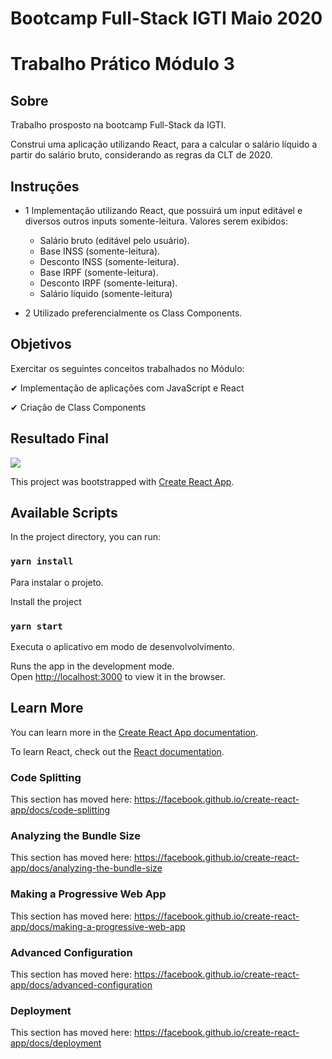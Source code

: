 # Bootcamp Full-Stack IGTI Maio 2020
# Trabalho Prático Módulo 3

## Sobre

   Trabalho prosposto na bootcamp Full-Stack da IGTI.

   Construi uma aplicação utilizando React, para a calcular o salário líquido a partir do salário bruto, considerando as regras da CLT de 2020.

## Instruções
- 1 Implementação utilizando React, que possuirá um input editável e diversos outros inputs somente-leitura. Valores serem exibidos:
   
   - Salário bruto (editável pelo usuário).
   - Base INSS (somente-leitura).
   - Desconto INSS (somente-leitura).
   - Base IRPF (somente-leitura).
   - Desconto IRPF (somente-leitura).
   - Salário líquido (somente-leitura)

- 2 Utilizado preferencialmente os Class Components.

## Objetivos

Exercitar os seguintes conceitos trabalhados no Módulo:

 ✔ Implementação de aplicações com JavaScript e React

✔ Criação de Class Components

## Resultado Final

![](./assets/TrabalhoReact.gif)


This project was bootstrapped with [Create React App](https://github.com/facebook/create-react-app).

## Available Scripts

In the project directory, you can run:

### `yarn install`

Para instalar o projeto.

Install the project


### `yarn start`

Executa o aplicativo em modo de desenvolvolvimento.

Runs the app in the development mode.<br />
Open [http://localhost:3000](http://localhost:3000) to view it in the browser.

## Learn More

You can learn more in the [Create React App documentation](https://facebook.github.io/create-react-app/docs/getting-started).

To learn React, check out the [React documentation](https://reactjs.org/).

### Code Splitting

This section has moved here: https://facebook.github.io/create-react-app/docs/code-splitting

### Analyzing the Bundle Size

This section has moved here: https://facebook.github.io/create-react-app/docs/analyzing-the-bundle-size

### Making a Progressive Web App

This section has moved here: https://facebook.github.io/create-react-app/docs/making-a-progressive-web-app

### Advanced Configuration

This section has moved here: https://facebook.github.io/create-react-app/docs/advanced-configuration

### Deployment

This section has moved here: https://facebook.github.io/create-react-app/docs/deployment

